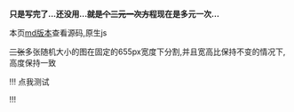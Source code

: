 **只是写完了...还没用...~~就是个三元一次方程~~现在是多元一次...** 

本页[md版本][1]查看源码,原生js

~~三张~~多张随机大小的图在固定的655px宽度下分割,并且宽高比保持不变的情况下,高度保持一致

!!!
<a onclick="ceshi(); return false;">点我测试</a>

<div id="ceshi">

</div>

<script>
//2019 07 21 Kiosr
function cehi1(){
	var cs1 = getCreate("img");
	var cs2 = getCreate("img");
	var cs3 = getCreate("img");
	cs1.src="https://i.loli.net/2019/07/12/5d2891f07170665562.jpg";
	cs2.src="https://i.loli.net/2019/07/12/5d2891f44a7aa74257.jpg";
	cs3.src="https://i.loli.net/2019/07/12/5d2891fa9cc9c80234.jpg";
	addClass(cs1,"img");
	addClass(cs2,"img");
	addClass(cs3,"img");
	var cs=getById("ceshi");
	cs.appendChild(cs1);
	cs.appendChild(cs2);
	cs.appendChild(cs3);
}

function ceshi(){
	var cs=getById("ceshi");
    var img = getByClass("img",cs);//获取到的图片数组
    var arr = new Array();
    var j;
    for (var i = 0; i <img.length; i++) {
    	var h = img[i].height;
    	var w = img[i].width;
    	var z;
    	var xyz = h/w;
    	if(i==0){//x刨除出来
    		j = xyz;
    		z = j;
    	}else{//x除以x以外的数
    		z = j / xyz;
    	}
    	arr[i]=z;
    }
    var gcs=0;//获得除数
    for (var i = 0; i < arr.length; i++) {
    	gcs += arr[i];
    }
	var w = 655 / gcs;
    for (var i = 0; i < arr.length; i++) {
    	
    	if(i==0){
    		img[i].width = w;
    	}else{
    		img[i].width = arr[i] * w;
    	}
    }
}cehi1();
</script>
!!!


  [1]: https://moe.sb/184.md
